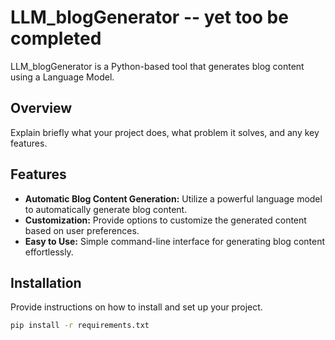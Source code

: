 # LLM_blogGenerator -- yet too be completed

LLM_blogGenerator is a Python-based tool that generates blog content using a Language Model.

## Overview

Explain briefly what your project does, what problem it solves, and any key features.

## Features

- **Automatic Blog Content Generation:** Utilize a powerful language model to automatically generate blog content.
- **Customization:** Provide options to customize the generated content based on user preferences.
- **Easy to Use:** Simple command-line interface for generating blog content effortlessly.

## Installation

Provide instructions on how to install and set up your project.

```bash
pip install -r requirements.txt
